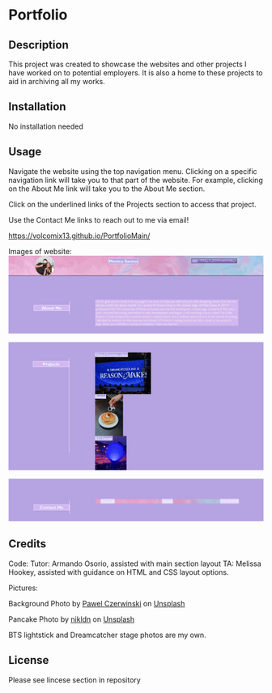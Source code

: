 # Portfolio

## Description

This project was created to showcase the websites and other projects I have worked on to potential employers. 
It is also a home to these projects to aid in archiving all my works.

## Installation
No installation needed

## Usage
Navigate the website using the top navigation menu. Clicking on a specific navigation link will take you to that part of the website.
For example, clicking on the About Me link will take you to the About Me section.

Click on the underlined links of the Projects section to access that project.

Use the Contact Me links to reach out to me via email!

https://volcomix13.github.io/PortfolioMain/

Images of website:
![Image of header](./Assets/Website_image1.png)

![Image of main section of website](./Assets/Website_image2.png)

![Imaege of Contact_Me section](./Assets/Website_image3.png)


## Credits
Code:
Tutor: Armando Osorio, assisted with main section layout
TA: Melissa Hookey, assisted with guidance on HTML and CSS layout options.

Pictures:

Background Photo by <a href="https://unsplash.com/@pawel_czerwinski?utm_source=unsplash&utm_medium=referral&utm_content=creditCopyText">Pawel Czerwinski</a> on <a href="https://unsplash.com/backgrounds/colors/gradient?utm_source=unsplash&utm_medium=referral&utm_content=creditCopyText">Unsplash</a>

Pancake Photo by <a href="https://unsplash.com/@nikldn?utm_source=unsplash&utm_medium=referral&utm_content=creditCopyText">nikldn</a> on <a href="https://unsplash.com/s/photos/pancakes?utm_source=unsplash&utm_medium=referral&utm_content=creditCopyText">Unsplash</a>
  

BTS lightstick and Dreamcatcher stage photos are my own.
  

## License
Please see lincese section in repository